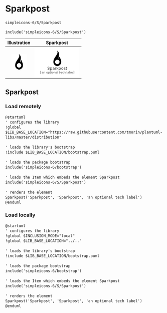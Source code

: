 # Sparkpost


```text
simpleicons-6/S/Sparkpost
```

```text
include('simpleicons-6/S/Sparkpost')
```



| Illustration | Sparkpost |
| :---: | :---: |
| ![illustration for Illustration](../../simpleicons-6/S/Sparkpost.png) | ![illustration for Sparkpost](../../simpleicons-6/S/Sparkpost.Local.png) |




## Sparkpost

### Load remotely
```plantuml
@startuml
' configures the library
!global $LIB_BASE_LOCATION="https://raw.githubusercontent.com/tmorin/plantuml-libs/master/distribution"

' loads the library's bootstrap
!include $LIB_BASE_LOCATION/bootstrap.puml

' loads the package bootstrap
include('simpleicons-6/bootstrap')

' loads the Item which embeds the element Sparkpost
include('simpleicons-6/S/Sparkpost')

' renders the element
Sparkpost('Sparkpost', 'Sparkpost', 'an optional tech label')
@enduml
```

### Load locally
```plantuml
@startuml
' configures the library
!global $INCLUSION_MODE="local"
!global $LIB_BASE_LOCATION="../.."

' loads the library's bootstrap
!include $LIB_BASE_LOCATION/bootstrap.puml

' loads the package bootstrap
include('simpleicons-6/bootstrap')

' loads the Item which embeds the element Sparkpost
include('simpleicons-6/S/Sparkpost')

' renders the element
Sparkpost('Sparkpost', 'Sparkpost', 'an optional tech label')
@enduml
```

